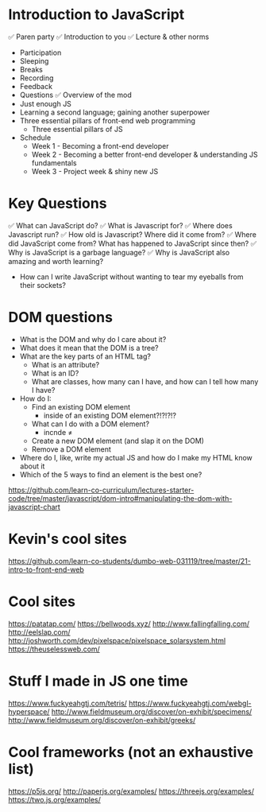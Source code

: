 # Introduction to JavaScript
✅ Paren party
✅ Introduction to you
✅ Lecture & other norms
  * Participation
  * Sleeping
  * Breaks
  * Recording
  * Feedback
  * Questions
✅ Overview of the mod
  * Just enough JS
  * Learning a second language; gaining another superpower
  * Three essential pillars of front-end web programming
    * Three essential pillars of JS
  * Schedule
    * Week 1 - Becoming a front-end developer
    * Week 2 - Becoming a better front-end developer & understanding JS fundamentals
    * Week 3 - Project week & shiny new JS

# Key Questions
✅ What can JavaScript do?
✅ What is Javascript for?
✅ Where does Javascript run?
✅ How old is Javascript? Where did it come from?
✅ Where did JavaScript come from? What has happened to JavaScript since then?
  ✅ Why is JavaScript is a garbage language?
  ✅ Why is JavaScript also amazing and worth learning?
* How can I write JavaScript without wanting to tear my eyeballs from their sockets?

# DOM questions
* What is the DOM and why do I care about it?
* What does it mean that the DOM is a tree?
* What are the key parts of an HTML tag?
  * What is an attribute?
  * What is an ID?
  * What are classes, how many can I have, and how can I tell how many I have?
* How do I:
  * Find an existing DOM element
    * inside of an existing DOM element?!?!?!?
  * What can I do with a DOM element?
    * incnde ≠
  * Create a new DOM element (and slap it on the DOM)
  * Remove a DOM element
* Where do I, like, write my actual JS and how do I make my HTML know about it
* Which of the 5 ways to find an element is the best one?

https://github.com/learn-co-curriculum/lectures-starter-code/tree/master/javascript/dom-intro#manipulating-the-dom-with-javascript-chart

# Kevin's cool sites
https://github.com/learn-co-students/dumbo-web-031119/tree/master/21-intro-to-front-end-web

# Cool sites
https://patatap.com/
https://bellwoods.xyz/
http://www.fallingfalling.com/
http://eelslap.com/
http://joshworth.com/dev/pixelspace/pixelspace_solarsystem.html
https://theuselessweb.com/

# Stuff I made in JS one time
https://www.fuckyeahgtj.com/tetris/
https://www.fuckyeahgtj.com/webgl-hyperspace/
http://www.fieldmuseum.org/discover/on-exhibit/specimens/
http://www.fieldmuseum.org/discover/on-exhibit/greeks/

# Cool frameworks (not an exhaustive list)
https://p5js.org/
http://paperjs.org/examples/
https://threejs.org/examples/
https://two.js.org/examples/

